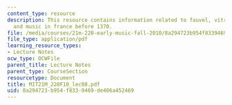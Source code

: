 ```yaml
---
content_type: resource
description: This resource contains information related to fauvel, vitry, machaut
  and music in france before 1370.
file: /media/courses/21m-220-early-music-fall-2010/8a294723b954f8339469de406a452469_MIT21M_220F10_lec08.pdf
file_type: application/pdf
learning_resource_types:
- Lecture Notes
ocw_type: OCWFile
parent_title: Lecture Notes
parent_type: CourseSection
resourcetype: Document
title: MIT21M_220F10_lec08.pdf
uid: 8a294723-b954-f833-9469-de406a452469
---
```

